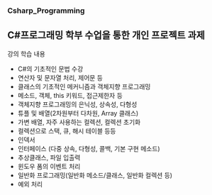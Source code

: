 ### Csharp_Programming
## C#프로그래밍 학부 수업을 통한 개인 프로젝트 과제
강의 학습 내용
- C#의 기초적인 문법 수강
- 연산자 및 문자열 처리, 제어문 등
- 클래스의 기초적인 메커니즘과 객체지향 프로그래밍
- 메소드, 객체, this 키워드, 접근제한자 등
- 객체지향 프로그래밍의 은닉성, 상속성, 다형성
- 튜플 및 배열(2차원부터 다차원, Array 클래스)
- 가변 배열, 자주 사용하는 컬렉션, 컬렉션 초기화
- 컬렉션으로 스택, 큐, 해시 테이블 등등
- 인덱서
- 인터페이스 (다중 상속, 다형성, 콜백, 기본 구현 메소드)
- 추상클래스, 파일 입출력
- 윈도우 폼의 이벤트 처리
- 일반화 프로그래밍(일반화 메소드/클래스, 일반화 컬렉션 등)
- 예외 처리
